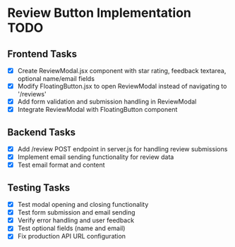 # Review Button Implementation TODO

## Frontend Tasks
- [x] Create ReviewModal.jsx component with star rating, feedback textarea, optional name/email fields
- [x] Modify FloatingButton.jsx to open ReviewModal instead of navigating to '/reviews'
- [x] Add form validation and submission handling in ReviewModal
- [x] Integrate ReviewModal with FloatingButton component

## Backend Tasks
- [x] Add /review POST endpoint in server.js for handling review submissions
- [x] Implement email sending functionality for review data
- [x] Test email format and content

## Testing Tasks
- [x] Test modal opening and closing functionality
- [x] Test form submission and email sending
- [x] Verify error handling and user feedback
- [x] Test optional fields (name and email)
- [x] Fix production API URL configuration

